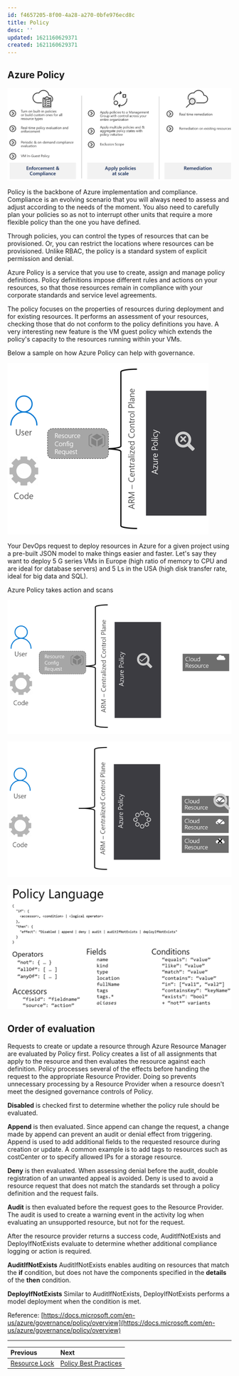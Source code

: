 ```yaml
---
id: f4657205-8f00-4a28-a270-0bfe976ecd8c
title: Policy
desc: ''
updated: 1621160629371
created: 1621160629371
---
```

## Azure Policy

![azure-policy](./assets/images/azure-policy.png)


Policy is the backbone of Azure implementation and compliance. Compliance is an evolving scenario that you will always need to assess and adjust according to the needs of the moment. You also need to carefully plan your policies so as not to interrupt other units that require a more flexible policy than the one you have defined.

Through policies, you can control the types of resources that can be provisioned. Or, you can restrict the locations where resources can be provisioned. Unlike RBAC, the policy is a standard system of explicit permission and denial.

Azure Policy is a service that you use to create, assign and manage policy definitions. Policy definitions impose different rules and actions on your resources, so that those resources remain in compliance with your corporate standards and service level agreements.

The policy focuses on the properties of resources during deployment and for existing resources. It performs an assessment of your resources, checking those that do not conform to the policy definitions you have. A very interesting new feature is the VM guest policy which extends the policy's capacity to the resources running within your VMs.

Below a sample on how Azure Policy can help with governance.

![azure-policy-1](./assets/images/azure-policy-1.png)

Your DevOps request to deploy resources in Azure for a given project using a pre-built JSON model to make things easier and faster. Let's say they want to deploy 5 G series VMs in Europe (high ratio of memory to CPU and are ideal for database servers) and 5 Ls in the USA (high disk transfer rate, ideal for big data and SQL).

Azure Policy takes action and scans

![azure-policy-2](./assets/images/azure-policy-2.png)

![azure-policy-2](./assets/images/azure-policy-3.png)

![azure-policy-4](./assets/images/azure-policy-4.png)

## Order of evaluation

Requests to create or update a resource through Azure Resource Manager are evaluated by Policy first. Policy creates a list of all assignments that apply to the resource and then evaluates the resource against each definition. Policy processes several of the effects before handing the request to the appropriate Resource Provider. Doing so prevents unnecessary processing by a Resource Provider when a resource doesn't meet the designed governance controls of Policy.

**Disabled** is checked first to determine whether the policy rule should be evaluated.

**Append** is then evaluated. Since append can change the request, a change made by append can prevent an audit or denial effect from triggering. Append is used to add additional fields to the requested resource during creation or update. A common example is to add tags to resources such as costCenter or to specify allowed IPs for a storage resource.

**Deny** is then evaluated. When assessing denial before the audit, double registration of an unwanted appeal is avoided. Deny is used to avoid a resource request that does not match the standards set through a policy definition and the request fails.

**Audit** is then evaluated before the request goes to the Resource Provider. The audit is used to create a warning event in the activity log when evaluating an unsupported resource, but not for the request.

After the resource provider returns a success code, AuditIfNotExists and DeployIfNotExists evaluate to determine whether additional compliance logging or action is required.

**AuditIfNotExists** AuditIfNotExists enables auditing on resources that match the **if** condition, but does not have the components specified in the **details** of the **then** condition.

**DeployIfNotExists** Similar to AuditIfNotExists, DeployIfNotExists performs a model deployment when the condition is met.

Reference: [https://docs.microsoft.com/en-us/azure/governance/policy/overview](https://docs.microsoft.com/en-us/azure/governance/policy/overview)

---

Previous| Next |
:----- |:-----
[Resource Lock](resource-lock.md)| [Policy Best Practices](policy-best-practices.md)
